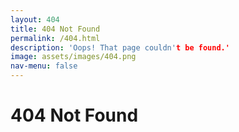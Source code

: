 ```yaml
---
layout: 404
title: 404 Not Found
permalink: /404.html
description: 'Oops! That page couldn't be found.'
image: assets/images/404.png
nav-menu: false
---
```


<h1>404 Not Found</h1>
